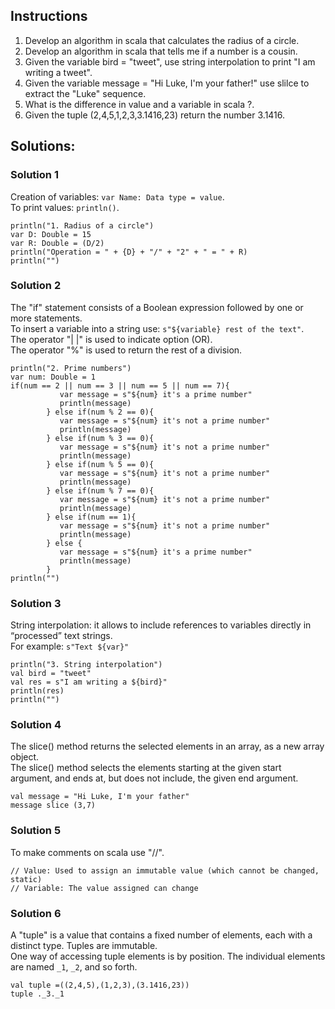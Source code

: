 
## Instructions  
1. Develop an algorithm in scala that calculates the radius of a circle.
2. Develop an algorithm in scala that tells me if a number is a cousin.
3. Given the variable bird = "tweet", use string interpolation to print "I am writing a tweet".
4. Given the variable message = "Hi Luke, I'm your father!" use slilce to extract the "Luke" sequence.
5. What is the difference in value and a variable in scala ?.
6. Given the tuple (2,4,5,1,2,3,3.1416,23) return the number 3.1416.

## Solutions: 

### Solution 1
Creation of variables: `var Name: Data type = value`.  
To print values: `println()`.
~~~~
println("1. Radius of a circle")
var D: Double = 15
var R: Double = (D/2)
println("Operation = " + {D} + "/" + "2" + " = " + R)
println("")
~~~~
### Solution 2  
The "if" statement consists of a Boolean expression followed by one or more statements.  
To insert a variable into a string use: `s"${variable} rest of the text"`.  
The operator "| |" is used to indicate option (OR).  
The operator "%" is used to return the rest of a division.  
~~~~
println("2. Prime numbers")
var num: Double = 1
if(num == 2 || num == 3 || num == 5 || num == 7){
           var message = s"${num} it's a prime number"
           println(message)
        } else if(num % 2 == 0){
           var message = s"${num} it's not a prime number"
           println(message)
        } else if(num % 3 == 0){
           var message = s"${num} it's not a prime number"
           println(message)
        } else if(num % 5 == 0){
           var message = s"${num} it's not a prime number"
           println(message)
        } else if(num % 7 == 0){
           var message = s"${num} it's not a prime number"
           println(message)
        } else if(num == 1){
           var message = s"${num} it's not a prime number"
           println(message)
        } else {
           var message = s"${num} it's a prime number"
           println(message)
        }
println("")
~~~~  
### Solution 3
String interpolation: it allows to include references to variables directly in “processed” text strings.  
For example: `s"Text ${var}"`  
~~~~
println("3. String interpolation")
val bird = "tweet"
val res = s"I am writing a ${bird}"
println(res)
println("")
~~~~
### Solution 4
The slice() method returns the selected elements in an array, as a new array object.  
The slice() method selects the elements starting at the given start argument, and ends at, but does not include, the given end argument.  
~~~~
val message = "Hi Luke, I'm your father"
message slice (3,7)
~~~~
### Solution 5
To make comments on scala use "//".
~~~~
// Value: Used to assign an immutable value (which cannot be changed, static)
// Variable: The value assigned can change
~~~~
### Solution 6
A "tuple" is a value that contains a fixed number of elements, each with a distinct type. Tuples are immutable.  
One way of accessing tuple elements is by position. The individual elements are named `_1`, `_2`, and so forth.  
~~~~
val tuple =((2,4,5),(1,2,3),(3.1416,23))
tuple ._3._1
~~~~
